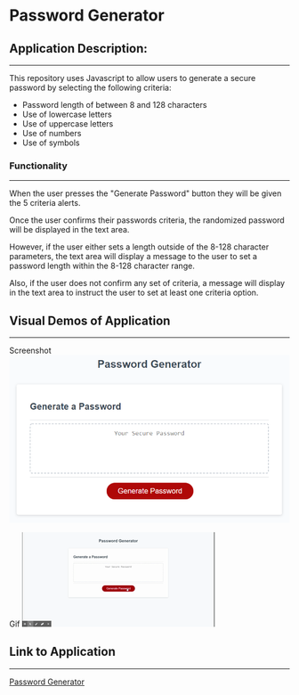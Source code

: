 # Password Generator

## Application Description:
---
This repository uses Javascript to allow users to generate a secure password by selecting the following criteria:
* Password length of between 8 and 128 characters
* Use of lowercase letters
* Use of uppercase letters
* Use of numbers
* Use of symbols

### Functionality
---
When the user presses the "Generate Password" button they will be given the 5 criteria alerts.

Once the user confirms their passwords criteria, the randomized password will be displayed in the text area.

However, if the user either sets a length outside of the 8-128 character parameters, the text area will display a message to the user to set a password length within the 8-128 character range.

Also, if the user does not confirm any set of criteria, a message will display in the text area to instruct the user to set at least one criteria option.

## Visual Demos of Application
---
Screenshot
![Image](https://github.com/NathanJamis/PasswordGenerator/blob/master/Assets/03-javascript-homework-demo.png)

Gif
![Gif](https://github.com/NathanJamis/PasswordGenerator/blob/master/Assets/demo.gif)

## Link to Application
---
[Password Generator](https://nathanjamis.github.io/PasswordGenerator/)


